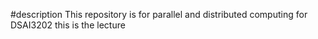 #description
This repository is for parallel and distributed computing for DSAI3202
this is the lecture


